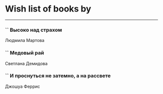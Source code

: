 # Wish list of books by [](https://ok.ru/profile/536771522733)
---

### `` Высоко над страхом
Людмила Мартова

### `` Медовый рай
Светлана Демидова

### `` И проснуться не затемно, а на рассвете
Джошуа Феррис

